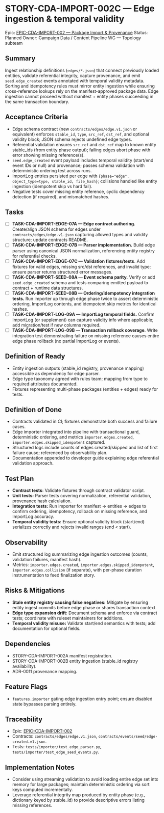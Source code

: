 # STORY-CDA-IMPORT-002C — Edge ingestion & temporal validity

Epic: [EPIC-CDA-IMPORT-002 — Package Import & Provenance](/docs/implementation/epics/EPIC-CDA-IMPORT-002-package-import-and-provenance.md)
Status: Planned
Owner: Campaign Data / Content Pipeline WG — Topology subteam

## Summary
Ingest relationship definitions (`edges/*.json`) that connect previously loaded entities, validate referential integrity, capture provenance, and emit `seed.edge_created` events annotated with temporal validity metadata. Sorting and idempotency rules must mirror entity ingestion while ensuring cross-reference lookups rely on the manifest-approved package data. Edge ingestion cannot proceed without manifest + entity phases succeeding in the same transaction boundary.

## Acceptance Criteria
- Edge schema contract (new `contracts/edges/edge.v1.json` or equivalent) enforces `stable_id`, `type`, `src_ref`, `dst_ref`, and optional validity block; JSON schema rejects undefined edge types.
- Referential validation ensures `src_ref` and `dst_ref` map to known entity stable_ids (from entity phase output); failing edges abort phase with error showing missing reference(s).
- `seed.edge_created` event payload includes temporal validity (start/end event IDs or null) and provenance; passes schema validation with deterministic ordering test across runs.
- ImportLog entries persisted per edge with `{phase="edge", object_type=type, stable_id, file_hash}`; collisions handled like entity ingestion (idempotent skip vs hard fail).
- Negative tests cover missing entity reference, cyclic dependency detection (if required), and mismatched hashes.

## Tasks
- [ ] **TASK-CDA-IMPORT-EDGE-07A — Edge contract authoring.** Create/align JSON schema for edges under `contracts/edges/edge.v1.json` capturing allowed types and validity structure; update contracts README.
- [ ] **TASK-CDA-IMPORT-EDGE-07B — Parser implementation.** Build edge parser using canonical JSON normalization, referencing entity registry for referential checks.
- [ ] **TASK-CDA-IMPORT-EDGE-07C — Validation fixtures/tests.** Add fixtures for valid edges, missing src/dst references, and invalid type; ensure parser returns structured error messages.
- [ ] **TASK-CDA-IMPORT-SEED-08A — Event schema parity.** Verify or add `seed.edge_created` schema and tests comparing emitted payload to contract + runtime data structures.
- [ ] **TASK-CDA-IMPORT-SEED-08B — Ordering/idempotency integration tests.** Run importer up through edge phase twice to assert deterministic ordering, ImportLog contents, and idempotent skip metrics for identical hashes.
- [ ] **TASK-CDA-IMPORT-LOG-09A — ImportLog temporal fields.** Confirm ImportLog (or supplement) can capture validity info where applicable; add migration/test if new columns required.
- [ ] **TASK-CDA-IMPORT-LOG-09B — Transaction rollback coverage.** Write integration test demonstrating failure on missing reference causes entire edge phase rollback (no partial ImportLog or events).

## Definition of Ready
- Entity ingestion outputs (stable_id registry, provenance mapping) accessible as dependency for edge parser.
- Edge type taxonomy agreed with rules team; mapping from type to required attributes documented.
- Fixtures representing multi-phase packages (entities + edges) ready for tests.

## Definition of Done
- Contracts validated in CI; fixtures demonstrate both success and failure cases.
- Edge importer integrated into pipeline with transactional guard, deterministic ordering, and metrics `importer.edges.created`, `importer.edges.skipped_idempotent` captured.
- Structured logs include counts of edges created/skipped and list of first failure cause; referenced by observability plan.
- Documentation appended to developer guide explaining edge referential validation approach.

## Test Plan
- **Contract tests:** Validate fixtures through contract validator script.
- **Unit tests:** Parser tests covering normalization, referential validation, provenance hash calculation.
- **Integration tests:** Run importer for manifest → entities → edges to confirm ordering, idempotency, rollback on missing reference, and ImportLog accuracy.
- **Temporal validity tests:** Ensure optional validity block (start/end) serializes correctly and rejects invalid ranges (end < start).

## Observability
- Emit structured log summarizing edge ingestion outcomes (counts, validation failures, manifest hash).
- Metrics: `importer.edges.created`, `importer.edges.skipped_idempotent`, `importer.edges.collision` (if separate), with per-phase duration instrumentation to feed finalization story.

## Risks & Mitigations
- **Stale entity registry causing false negatives:** Mitigate by ensuring entity ingest commits before edge phase or shares transaction context.
- **Edge type expansion drift:** Document schema and enforce via contract tests; coordinate with ruleset maintainers for additions.
- **Temporal validity misuse:** Validate start/end semantics with tests; add documentation for optional fields.

## Dependencies
- STORY-CDA-IMPORT-002A manifest registration.
- STORY-CDA-IMPORT-002B entity ingestion (stable_id registry availability).
- ADR-0011 provenance mapping.

## Feature Flags
- `features.importer` gating edge ingestion entry point; ensure disabled state bypasses parsing entirely.

## Traceability
- Epic: [EPIC-CDA-IMPORT-002](/docs/implementation/epics/EPIC-CDA-IMPORT-002-package-import-and-provenance.md)
- Contracts: `contracts/edges/edge.v1.json`, `contracts/events/seed/edge-created.v1.json`.
- Tests: `tests/importer/test_edge_parser.py`, `tests/importer/test_edge_seed_events.py`.

## Implementation Notes
- Consider using streaming validation to avoid loading entire edge set into memory for large packages; maintain deterministic ordering via sort keys computed incrementally.
- Leverage referential integrity map produced by entity phase (e.g., dictionary keyed by stable_id) to provide descriptive errors listing missing references.
